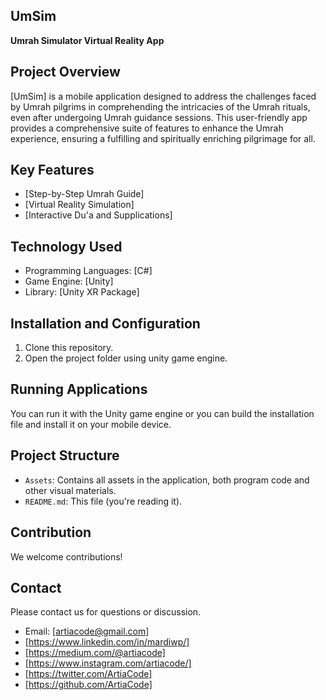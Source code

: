 ## UmSim

**Umrah Simulator Virtual Reality App**

## Project Overview

[UmSim] is a mobile application designed to address the challenges faced by Umrah pilgrims in comprehending the intricacies of the Umrah rituals, even after undergoing Umrah guidance sessions. This user-friendly app provides a comprehensive suite of features to enhance the Umrah experience, ensuring a fulfilling and spiritually enriching pilgrimage for all.

## Key Features

* [Step-by-Step Umrah Guide]
* [Virtual Reality Simulation]
* [Interactive Du'a and Supplications]

## Technology Used

* Programming Languages: [C#]
* Game Engine: [Unity]
* Library: [Unity XR Package]

## Installation and Configuration

1. Clone this repository.
2. Open the project folder using unity game engine.

## Running Applications

You can run it with the Unity game engine or you can build the installation file and install it on your mobile device.

## Project Structure

* `Assets`: Contains all assets in the application, both program code and other visual materials.
* `README.md`: This file (you're reading it).

## Contribution

We welcome contributions!

## Contact

Please contact us for questions or discussion.
* Email: [artiacode@gmail.com]
* [https://www.linkedin.com/in/mardiwp/]
* [https://medium.com/@artiacode]
* [https://www.instagram.com/artiacode/]
* [https://twitter.com/ArtiaCode]
* [https://github.com/ArtiaCode]
